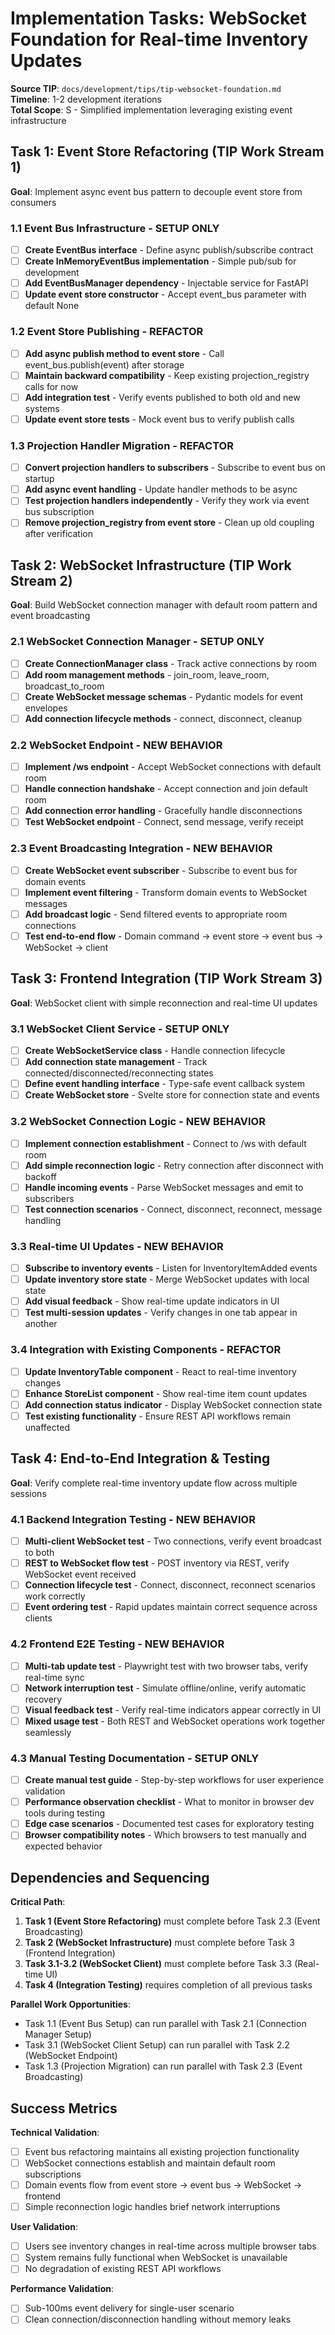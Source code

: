 # Implementation Tasks: WebSocket Foundation for Real-time Inventory Updates

**Source TIP**: `docs/development/tips/tip-websocket-foundation.md`  
**Timeline**: 1-2 development iterations  
**Total Scope**: S - Simplified implementation leveraging existing event infrastructure

## Task 1: Event Store Refactoring (TIP Work Stream 1)
**Goal**: Implement async event bus pattern to decouple event store from consumers

### 1.1 Event Bus Infrastructure - **SETUP ONLY**
- [ ] **Create EventBus interface** - Define async publish/subscribe contract
- [ ] **Create InMemoryEventBus implementation** - Simple pub/sub for development
- [ ] **Add EventBusManager dependency** - Injectable service for FastAPI
- [ ] **Update event store constructor** - Accept event_bus parameter with default None

### 1.2 Event Store Publishing - **REFACTOR**
- [ ] **Add async publish method to event store** - Call event_bus.publish(event) after storage
- [ ] **Maintain backward compatibility** - Keep existing projection_registry calls for now
- [ ] **Add integration test** - Verify events published to both old and new systems
- [ ] **Update event store tests** - Mock event bus to verify publish calls

### 1.3 Projection Handler Migration - **REFACTOR**
- [ ] **Convert projection handlers to subscribers** - Subscribe to event bus on startup
- [ ] **Add async event handling** - Update handler methods to be async
- [ ] **Test projection handlers independently** - Verify they work via event bus subscription
- [ ] **Remove projection_registry from event store** - Clean up old coupling after verification

## Task 2: WebSocket Infrastructure (TIP Work Stream 2)
**Goal**: Build WebSocket connection manager with default room pattern and event broadcasting

### 2.1 WebSocket Connection Manager - **SETUP ONLY**
- [ ] **Create ConnectionManager class** - Track active connections by room
- [ ] **Add room management methods** - join_room, leave_room, broadcast_to_room
- [ ] **Create WebSocket message schemas** - Pydantic models for event envelopes
- [ ] **Add connection lifecycle methods** - connect, disconnect, cleanup

### 2.2 WebSocket Endpoint - **NEW BEHAVIOR**
- [ ] **Implement /ws endpoint** - Accept WebSocket connections with default room
- [ ] **Handle connection handshake** - Accept connection and join default room
- [ ] **Add connection error handling** - Gracefully handle disconnections
- [ ] **Test WebSocket endpoint** - Connect, send message, verify receipt

### 2.3 Event Broadcasting Integration - **NEW BEHAVIOR**
- [ ] **Create WebSocket event subscriber** - Subscribe to event bus for domain events
- [ ] **Implement event filtering** - Transform domain events to WebSocket messages
- [ ] **Add broadcast logic** - Send filtered events to appropriate room connections
- [ ] **Test end-to-end flow** - Domain command → event store → event bus → WebSocket → client

## Task 3: Frontend Integration (TIP Work Stream 3)
**Goal**: WebSocket client with simple reconnection and real-time UI updates

### 3.1 WebSocket Client Service - **SETUP ONLY**
- [ ] **Create WebSocketService class** - Handle connection lifecycle
- [ ] **Add connection state management** - Track connected/disconnected/reconnecting states
- [ ] **Define event handling interface** - Type-safe event callback system
- [ ] **Create WebSocket store** - Svelte store for connection state and events

### 3.2 WebSocket Connection Logic - **NEW BEHAVIOR**
- [ ] **Implement connection establishment** - Connect to /ws with default room
- [ ] **Add simple reconnection logic** - Retry connection after disconnect with backoff
- [ ] **Handle incoming events** - Parse WebSocket messages and emit to subscribers
- [ ] **Test connection scenarios** - Connect, disconnect, reconnect, message handling

### 3.3 Real-time UI Updates - **NEW BEHAVIOR**
- [ ] **Subscribe to inventory events** - Listen for InventoryItemAdded events
- [ ] **Update inventory store state** - Merge WebSocket updates with local state
- [ ] **Add visual feedback** - Show real-time update indicators in UI
- [ ] **Test multi-session updates** - Verify changes in one tab appear in another

### 3.4 Integration with Existing Components - **REFACTOR**
- [ ] **Update InventoryTable component** - React to real-time inventory changes
- [ ] **Enhance StoreList component** - Show real-time item count updates
- [ ] **Add connection status indicator** - Display WebSocket connection state
- [ ] **Test existing functionality** - Ensure REST API workflows remain unaffected

## Task 4: End-to-End Integration & Testing
**Goal**: Verify complete real-time inventory update flow across multiple sessions

### 4.1 Backend Integration Testing - **NEW BEHAVIOR**
- [ ] **Multi-client WebSocket test** - Two connections, verify event broadcast to both
- [ ] **REST to WebSocket flow test** - POST inventory via REST, verify WebSocket event received
- [ ] **Connection lifecycle test** - Connect, disconnect, reconnect scenarios work correctly
- [ ] **Event ordering test** - Rapid updates maintain correct sequence across clients

### 4.2 Frontend E2E Testing - **NEW BEHAVIOR**
- [ ] **Multi-tab update test** - Playwright test with two browser tabs, verify real-time sync
- [ ] **Network interruption test** - Simulate offline/online, verify automatic recovery
- [ ] **Visual feedback test** - Verify real-time indicators appear correctly in UI
- [ ] **Mixed usage test** - Both REST and WebSocket operations work together seamlessly

### 4.3 Manual Testing Documentation - **SETUP ONLY**
- [ ] **Create manual test guide** - Step-by-step workflows for user experience validation
- [ ] **Performance observation checklist** - What to monitor in browser dev tools during testing
- [ ] **Edge case scenarios** - Documented test cases for exploratory testing
- [ ] **Browser compatibility notes** - Which browsers to test manually and expected behavior

## Dependencies and Sequencing

**Critical Path**:
1. **Task 1 (Event Store Refactoring)** must complete before Task 2.3 (Event Broadcasting)
2. **Task 2 (WebSocket Infrastructure)** must complete before Task 3 (Frontend Integration)
3. **Task 3.1-3.2 (WebSocket Client)** must complete before Task 3.3 (Real-time UI)
4. **Task 4 (Integration Testing)** requires completion of all previous tasks

**Parallel Work Opportunities**:
- Task 1.1 (Event Bus Setup) can run parallel with Task 2.1 (Connection Manager Setup)
- Task 3.1 (WebSocket Client Setup) can run parallel with Task 2.2 (WebSocket Endpoint)
- Task 1.3 (Projection Migration) can run parallel with Task 2.3 (Event Broadcasting)

## Success Metrics

**Technical Validation**:
- [ ] Event bus refactoring maintains all existing projection functionality
- [ ] WebSocket connections establish and maintain default room subscriptions
- [ ] Domain events flow from event store → event bus → WebSocket → frontend
- [ ] Simple reconnection logic handles brief network interruptions

**User Validation**:
- [ ] Users see inventory changes in real-time across multiple browser tabs
- [ ] System remains fully functional when WebSocket is unavailable
- [ ] No degradation of existing REST API workflows

**Performance Validation**:
- [ ] Sub-100ms event delivery for single-user scenario
- [ ] Clean connection/disconnection handling without memory leaks